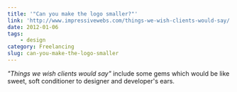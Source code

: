 ```yaml
---
title: '"Can you make the logo smaller?"'
link: 'http://www.impressivewebs.com/things-we-wish-clients-would-say/'
date: 2012-01-06
tags:
    - design
category: Freelancing
slug: can-you-make-the-logo-smaller
---
```


_"Things we wish clients would say"_ include some gems which would be like sweet, soft conditioner
to designer and developer's ears.
